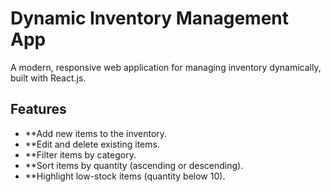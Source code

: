 # Dynamic Inventory Management App
A modern, responsive web application for managing inventory dynamically, built with React.js.

## Features
- **Add new items to the inventory.
- **Edit and delete existing items.
- **Filter items by category.
- **Sort items by quantity (ascending or descending).
- **Highlight low-stock items (quantity below 10).
